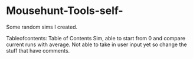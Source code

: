 # Mousehunt-Tools-self-
Some random sims I created.



Tableofcontents: Table of Contents Sim, able to start from 0 and compare current runs with average. Not able to take in user input yet so change the stuff that have comments.
